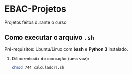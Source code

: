 # EBAC-Projetos
Projetos feitos durante o curso 
## Como executar o arquivo `.sh`

Pré-requisitos: Ubuntu/Linux com **bash** e **Python 3** instalado.

1. Dê permissão de execução (uma vez):
   ```bash
   chmod 744 calculadora.sh
